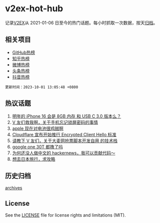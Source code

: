 # v2ex-hot-hub

 记录[V2EX](https://www.v2ex.com/)从 2021-01-06 日至今的热门话题。每小时抓取一次数据，按天[归档](archives)。
 
 ## 相关项目

- [GitHub热榜](https://github.com/snaildev/github-hot-hub)
- [知乎热榜](https://github.com/snaildev/zhihu-hot-hub)
- [微博热榜](https://github.com/snaildev/weibo-hot-hub)
- [头条热榜](https://github.com/snaildev/toutiao-hot-hub)
- [抖音热榜](https://github.com/snaildev/douyin-hot-hub)


 `更新时间：2023-10-01 13:05:48 +0800`

## 热议话题

1. [明年的 iPhone 16 会是 8GB 内存 和 USB C 3.0 版本么？](https://www.v2ex.com/t/978290)
1. [V 友们救我啊，关于手机忘记锁屏密码的事情](https://www.v2ex.com/t/978401)
1. [apple 现在对电池很鸡贼啊](https://www.v2ex.com/t/978301)
1. [Cloudflare 宣布开始推行 Encrypted Client Hello 标准](https://www.v2ex.com/t/978306)
1. [请教下 V 友们，关于大麦网抢票脚本开发自用 的技术栈](https://www.v2ex.com/t/978305)
1. [google one 30T 都撸了吗](https://www.v2ex.com/t/978341)
1. [为何还没人做中文的 hackernews，我可以贡献代码～](https://www.v2ex.com/t/978395)
1. [想去日本旅行，求攻略](https://www.v2ex.com/t/978277)

## 历史归档

[archives](archives)

## License

See the [LICENSE](LICENSE) file for license rights and limitations (MIT).
